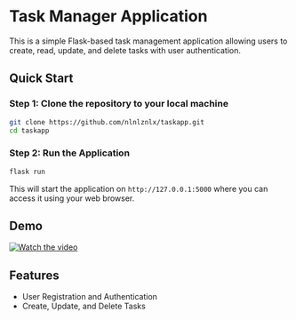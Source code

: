 # Task Manager Application

This is a simple Flask-based task management application allowing users to create, read, update, and delete tasks with user authentication.

## Quick Start

### Step 1: Clone the repository to your local machine
```bash
git clone https://github.com/nlnlznlx/taskapp.git
cd taskapp
```

### Step 2: Run the Application
```bash
flask run
```
This will start the application on `http://127.0.0.1:5000` where you can access it using your web browser.

## Demo

[![Watch the video](https://img.youtube.com/vi/VIDEO_ID/hqdefault.jpg)](https://youtu.be/73uL3MtO028)

## Features

- User Registration and Authentication
- Create, Update, and Delete Tasks

